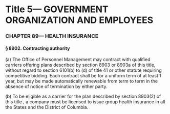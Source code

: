 
# Title 5— GOVERNMENT ORGANIZATION AND EMPLOYEES
### CHAPTER 89— HEALTH INSURANCE
#### § 8902. Contracting authority

(a) The Office of Personnel Management may contract with qualified carriers offering plans described by section 8903 or 8903a of this title, without regard to section 6101(b) to (d) of title 41 or other statute requiring competitive bidding. Each contract shall be for a uniform term of at least 1 year, but may be made automatically renewable from term to term in the absence of notice of termination by either party.

(b) To be eligible as a carrier for the plan described by section 8903(2) of this title , a company must be licensed to issue group health insurance in all the States and the District of Columbia.
